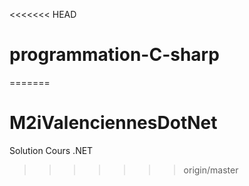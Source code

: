 <<<<<<< HEAD
# programmation-C-sharp
=======
# M2iValenciennesDotNet
Solution Cours .NET
>>>>>>> origin/master
